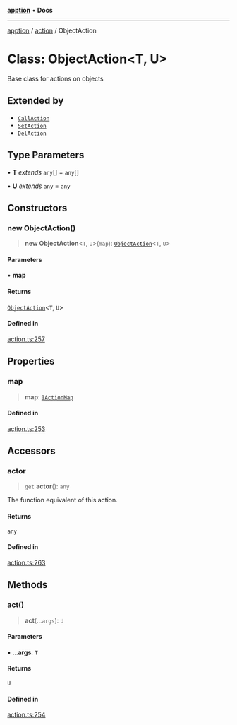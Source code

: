[**apption**](../../README.md) • **Docs**

***

[apption](../../modules.md) / [action](../README.md) / ObjectAction

# Class: ObjectAction\<T, U\>

Base class for actions on objects

## Extended by

- [`CallAction`](CallAction.md)
- [`SetAction`](SetAction.md)
- [`DelAction`](DelAction.md)

## Type Parameters

• **T** *extends* `any`[] = `any`[]

• **U** *extends* `any` = `any`

## Constructors

### new ObjectAction()

> **new ObjectAction**\<`T`, `U`\>(`map`): [`ObjectAction`](ObjectAction.md)\<`T`, `U`\>

#### Parameters

• **map**

#### Returns

[`ObjectAction`](ObjectAction.md)\<`T`, `U`\>

#### Defined in

[action.ts:257](https://github.com/mksunny1/apption/blob/528ebd3a42ce7da6886ac83411e2c2063969821c/src/action.ts#L257)

## Properties

### map

> **map**: [`IActionMap`](../type-aliases/IActionMap.md)

#### Defined in

[action.ts:253](https://github.com/mksunny1/apption/blob/528ebd3a42ce7da6886ac83411e2c2063969821c/src/action.ts#L253)

## Accessors

### actor

> `get` **actor**(): `any`

The function equivalent of this action.

#### Returns

`any`

#### Defined in

[action.ts:263](https://github.com/mksunny1/apption/blob/528ebd3a42ce7da6886ac83411e2c2063969821c/src/action.ts#L263)

## Methods

### act()

> **act**(...`args`): `U`

#### Parameters

• ...**args**: `T`

#### Returns

`U`

#### Defined in

[action.ts:254](https://github.com/mksunny1/apption/blob/528ebd3a42ce7da6886ac83411e2c2063969821c/src/action.ts#L254)
